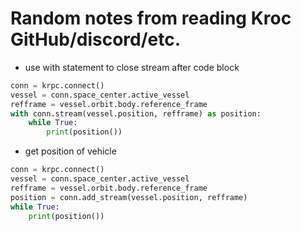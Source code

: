 # Random notes from reading Kroc GitHub/discord/etc.

- use with statement to close stream after code block

```python
conn = krpc.connect()
vessel = conn.space_center.active_vessel
refframe = vessel.orbit.body.reference_frame
with conn.stream(vessel.position, refframe) as position:
    while True:
        print(position())
```

- get position of vehicle
```python
conn = krpc.connect()
vessel = conn.space_center.active_vessel
refframe = vessel.orbit.body.reference_frame
position = conn.add_stream(vessel.position, refframe)
while True:
    print(position())
```
